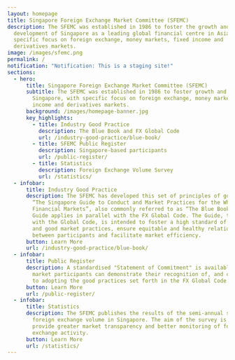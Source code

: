 ```yaml
---
layout: homepage
title: Singapore Foreign Exchange Market Committee (SFEMC)
description: The SFEMC was established in 1986 to foster the growth and
  development of Singapore as a leading global financial centre in Asia, with
  specific focus on foreign exchange, money markets, fixed income and
  derivatives markets.
image: /images/sfemc.png
permalink: /
notification: "Notification: This is a staging site!"
sections:
  - hero:
      title: Singapore Foreign Exchange Market Committee (SFEMC)
      subtitle: The SFEMC was established in 1986 to foster growth and development of
        Singapore, with specific focus on foreign exchange, money markets, fixed
        income and derivatives markets.
      background: /images/homepage-banner.jpg
      key_highlights:
        - title: Industry Good Practice
          description: The Blue Book and FX Global Code
          url: /industry-good-practice/blue-book/
        - title: SFEMC Public Register
          description: Singapore-based participants
          url: /public-register/
        - title: Statistics
          description: Foreign Exchange Volume Survey
          url: /statistics/
  - infobar:
      title: Industry Good Practice
      description: The SFEMC has developed this set of principles of good practice,
        “The Singapore Guide to Conduct and Market Practices for the Wholesale
        Financial Markets”, also commonly referred to as “The Blue Book”. This
        Guide applies in parallel with the FX Global Code. The Guide, together
        with the Global Code, is intended to foster a high standard of conduct
        and good market practices, ensure equitable and healthy relationships
        between participants and facilitate market efficiency.
      button: Learn More
      url: /industry-good-practice/blue-book/
  - infobar:
      title: Public Register
      description: A standardised "Statement of Commitment" is available by which
        market participants can demonstrate their recognition of, and commitment
        to adopting the good practices set forth in the FX Global Code.
      button: Learn More
      url: /public-register/
  - infobar:
      title: Statistics
      description: The SFEMC publishes the results of the semi-annual survey of
        foreign exchange volume in Singapore. The aim of the survey is to
        provide greater market transparency and better monitoring of foreign
        exchange activity.
      button: Learn More
      url: /statistics/
---
```

